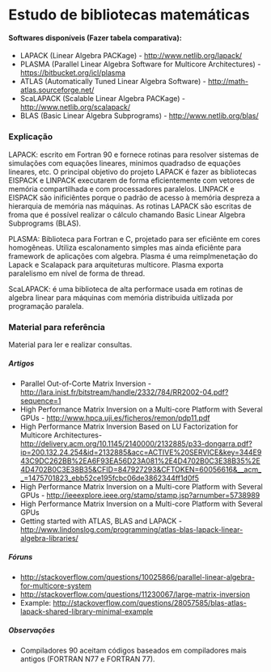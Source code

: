 # Estudo de bibliotecas matemáticas 

#### Softwares disponíveis (Fazer tabela comparativa):
 - LAPACK (Linear Algebra PACKage) -  http://www.netlib.org/lapack/
 - PLASMA (Parallel Linear Algebra Software for Multicore Architectures) - https://bitbucket.org/icl/plasma
 - ATLAS (Automatically Tuned Linear Algebra Software) - http://math-atlas.sourceforge.net/
 - ScaLAPACK (Scalable Linear Algebra PACKage) - http://www.netlib.org/scalapack/
 - BLAS (Basic Linear Algebra Subprograms) - http://www.netlib.org/blas/

### Explicação
LAPACK: escrito em Fortran 90 e fornece rotinas para resolver sistemas de simulações com equações lineares, minimos quadradso de equações lineares, etc. O principal objetivo do projeto LAPACK é fazer as bibliotecas EISPACK e LINPACK executarem de forma eficientemente com vetores de memória compartilhada e com processadores paralelos. LINPACK e EISPACK são inificiêntes porque o padrão de acesso à memória despreza a hierarquia de memória nas máquinas. As rotinas LAPACK são escritas de froma que é possível realizar o cálculo chamando Basic Linear Algebra Subprograms (BLAS).

PLASMA: Biblioteca para Fortran e C, projetado para ser eficiênte em cores homogêneas. Utiliza escalonamento simples mas ainda eficiênte para framework de aplicações com algebra. Plasma é uma reimplmenetação do Lapack e Scalapack para arquiteturas multicore. Plasma exporta paralelismo em nível de forma de thread. 

ScaLAPACK: é uma biblioteca de alta performace usada em rotinas de algebra linear para máquinas com memória distribuida uitlizada por programação paralela.
 
### Material para referência 
Material para ler e realizar consultas.

##### Artigos
  - Parallel Out-of-Corte Matrix Inversion - http://lara.inist.fr/bitstream/handle/2332/784/RR2002-04.pdf?sequence=1
 - High Performance Matrix Inversion on a Multi-core Platform with Several GPUs - http://www.hpca.uji.es/ficheros/remon/pdp11.pdf
 - High Performance Matrix Inversion Based on LU Factorization for Multicore Architectures- http://delivery.acm.org/10.1145/2140000/2132885/p33-dongarra.pdf?ip=200.132.24.254&id=2132885&acc=ACTIVE%20SERVICE&key=344E943C9DC262BB%2EA6F93EA56D23A081%2E4D4702B0C3E38B35%2E4D4702B0C3E38B35&CFID=847927293&CFTOKEN=60056616&__acm__=1475701823_ebb52ce195fcbc06de3862344ff1d0f5
 - High Performance Matrix Inversion on a Multi-core Platform with Several GPUs - http://ieeexplore.ieee.org/stamp/stamp.jsp?arnumber=5738989
 - High Performance Matrix Inversion on a Multi-core Platform with Several GPUs
 - Getting started with ATLAS, BLAS and LAPACK - http://www.lindonslog.com/programming/atlas-blas-lapack-linear-algebra-libraries/

 ##### Fóruns
 - http://stackoverflow.com/questions/10025866/parallel-linear-algebra-for-multicore-system
 - http://stackoverflow.com/questions/11230067/large-matrix-inversion
 - Example: http://stackoverflow.com/questions/28057585/blas-atlas-lapack-shared-library-minimal-example

 ##### Observações
 - Compiladores 90 aceitam códigos baseados em compiladores mais antigos (FORTRAN N77 e FORTRAN 77).
